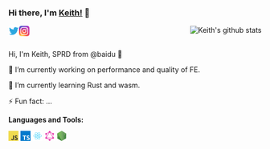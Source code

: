 ### Hi there, I'm [Keith!](https://xkeith.tech) 👋

<a href="https://github.com/anuraghazra/github-readme-stats"><img align="right" src="https://github-readme-stats.anuraghazra1.vercel.app/api?username=XXXMrG&show_icons=true&theme=onedark" alt="Keith's github stats" /></a>

</a>
<a href="https://twitter.com/XXMr_GG">
  <img align="left" alt="Keith | Twitter" width="21px" src="https://raw.githubusercontent.com/XXXMrG/XXXMrG/master/assets/twitter.svg" />
</a>
<a href="https://www.instagram.com/x_x_keith">
  <img align="left" alt="Keith's ig" width="21px" src="https://raw.githubusercontent.com/XXXMrG/XXXMrG/master/assets/in.svg" />
</a>

<br />
<br />

Hi, I'm Keith, SPRD from @baidu 👋 

🔭  I’m currently working on performance and quality of FE.


🌱  I’m currently learning Rust and wasm.


⚡   Fun fact: ...




**Languages and Tools:**  

<code><img height="20" src="https://raw.githubusercontent.com/github/explore/80688e429a7d4ef2fca1e82350fe8e3517d3494d/topics/javascript/javascript.png"></code>
<code><img height="20" src="https://raw.githubusercontent.com/github/explore/80688e429a7d4ef2fca1e82350fe8e3517d3494d/topics/typescript/typescript.png"></code>
<code><img height="20" src="https://raw.githubusercontent.com/github/explore/80688e429a7d4ef2fca1e82350fe8e3517d3494d/topics/react/react.png"></code>
<code><img height="20" src="https://raw.githubusercontent.com/github/explore/5c058a388828bb5fde0bcafd4bc867b5bb3f26f3/topics/graphql/graphql.png"></code>
<code><img height="20" src="https://raw.githubusercontent.com/github/explore/80688e429a7d4ef2fca1e82350fe8e3517d3494d/topics/nodejs/nodejs.png"></code>

